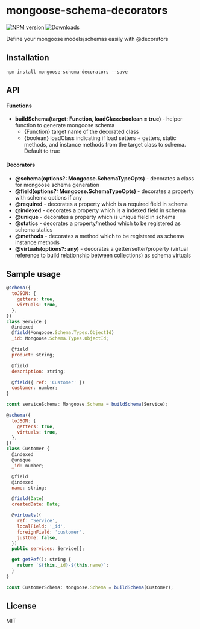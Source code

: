 # mongoose-schema-decorators

[![NPM version][npm-image]][npm-url]
[![Downloads][download-badge]][npm-url]

Define your mongoose models/schemas easily with @decorators

## Installation
```
npm install mongoose-schema-decorators --save
```

## API
#### Functions
* **buildSchema(target: Function, loadClass:boolean = true)** - helper function to generate mongoose schema
    * {Function} target  name of the decorated class
    * {boolean} loadClass indicating if load setters + getters, static methods, and instance methods from the target class to schema. Default to true

#### Decorators
* **@schema(options?: Mongoose.SchemaTypeOpts<any>)** - decorates a class for mongoose schema generation
* **@field(options?: Mongoose.SchemaTypeOpts<any>)** - decorates a property with schema options if any
* **@required** - decorates a property which is a required field in schema
* **@indexed** - decorates a property which is a indexed field in schema
* **@unique** - decorates a property which is unique field in schema
* **@statics** - decorates a property/method which to be registered as schema statics
* **@methods** - decorates a method which to be registered as schema instance methods
* **@virtuals(options?: any)** - decorates a getter/setter/property (virtual reference to build relationship between collections) as schema virtuals

## Sample usage
```js
@schema({
  toJSON: {
    getters: true,
    virtuals: true,
  },
})
class Service {
  @indexed
  @field(Mongoose.Schema.Types.ObjectId)
  _id: Mongoose.Schema.Types.ObjectId;

  @field
  product: string;

  @field
  description: string;

  @field({ ref: 'Customer' })
  customer: number;
}

const serviceSchema: Mongoose.Schema = buildSchema(Service);

@schema({
  toJSON: {
    getters: true,
    virtuals: true,
  },
})
class Customer {
  @indexed
  @unique
  _id: number;

  @field
  @indexed
  name: string;

  @field(Date)
  createdDate: Date;

  @virtuals({
    ref: 'Service',
    localField: '_id',
    foreignField: 'customer',
    justOne: false,
  })
  public services: Service[];

  get getRef(): string {
    return `${this._id}-${this.name}`;
  }
}

const CustomerSchema: Mongoose.Schema = buildSchema(Customer);
```

## License
MIT

[npm-url]: https://www.npmjs.com/package/mongoose-schema-decorators
[npm-image]: https://img.shields.io/npm/v/mongoose-schema-decorators.svg?style=flat-square
[download-badge]: https://img.shields.io/npm/dm/mongoose-schema-decorators.svg?style=flat-square 

